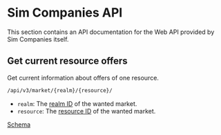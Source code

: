 # Sim Companies API

This section contains an API documentation for the Web API provided by Sim Companies itself.

## Get current resource offers

Get current information about offers of one resource.

```txt
/api/v3/market/{realm}/{resource}/
```

- `realm`: The [realm ID](./Realms.md) of the wanted market.
- `resource`: The [resource ID](./ListOfResources.md) of the wanted market.

[Schema]()